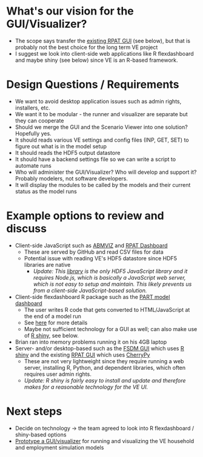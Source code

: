 # What's our vision for the GUI/Visualizer?
  - The scope says transfer the [existing RPAT GUI](https://planningtools.transportation.org/files/63.pdf) (see below), but that is probably not the best choice for the long term VE project
  - I suggest we look into client-side web applications like R flexdashboard and maybe shiny (see below) since VE is an R-based framework.

# Design Questions / Requirements
  - We want to avoid desktop application issues such as admin rights, installers, etc.
  - We want it to be modular - the runner and visualizer are separate but they can cooperate
  - Should we merge the GUI and the Scenario Viewer into one solution?  Hopefully yes.
  - It should reads various VE settings and config files (INP, GET, SET) to figure out what is in the model setup
  - It should reads the HDF5 output datastore
  - It should have a backend settings file so we can write a script to automate runs
  - Who will administer the GUI/Visualizer?  Who will develop and support it?  Probably modelers, not software developers.
  - It will display the modules to be called by the models and their current status as the model runs

# Example options to review and discuss
  - Client-side JavaScript such as [ABMVIZ](http://rsginc.github.io/ABMVIZ) and [RPAT Dashboard](http://gregorbj.github.io/RPAT_Viewer_Pilot/VizRPAT)
    - These are served by GitHub and read CSV files for data 
    - Potential issue with reading VE's HDF5 datastore since HDF5 libraries are native
      - *Update: This [library](https://github.com/HDF-NI/hdf5.node) is the only HDF5 JavaScript library and it requires Node.js, which is basically a JavaScript web server, which is not easy to setup and maintain.  This likely prevents us from a client-side JavaScript-based solution.*
  - Client-side flexdashboard R package such as the [PART model dashboard](http://rsginc.github.io/part_model)
    - The user writes R code that gets converted to HTML/JavaScript at the end of a model run
    - See [here](http://rsginc.github.io/part_model/Modeling%20Knowledge%20Sharing%20--%20PART%20Dashboard.pptx) for more details
    - Maybe not sufficient technology for a GUI as well; can also make use of [R shiny](https://shiny.rstudio.com/), see below.
   - Brian ran into memory problems running it on his 4GB laptop
  - Server- and/or desktop-based such as the [FSDM GUI](https://github.com/gregorbj/FSDM_GUI/blob/master/documentation/FSDM_Users_Guide_20161116.docx) which uses [R shiny](https://shiny.rstudio.com/) and the existing [RPAT GUI](https://planningtools.transportation.org/files/63.pdf) which uses [CherryPy](http://cherrypy.org)
    - These are not very lightweight since they require running a web server, installing R, Python, and dependent libraries, which often requires user admin rights.
    - *Update: R shiny is fairly easy to install and update and therefore makes for a reasonable technology for the VE UI.*

# Next steps
  - Decide on technology -> the team agreed to look into R flexdashboard / shiny-based options
  - [Prototype a GUI/visualizer](https://github.com/gregorbj/VisionEval/issues/46) for running and visualizing the VE household and employment simulation models
  